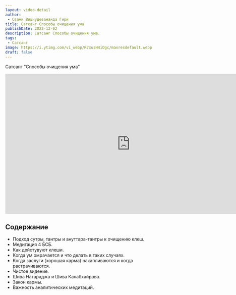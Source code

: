 ```yaml
---
layout: video-detail
author:
 - Свами Вишнудевананда Гири
title: Сатсанг Способы очищения ума
publishDate: 2022-12-02
description: Сатсанг Способы очищения ума. 
tags: 
 - Сатсанг
image: https://i.ytimg.com/vi_webp/R7xusH4iOgc/maxresdefault.webp
draft: false
---
```


 Сатсанг "Способы очищения ума"

<iframe width="790" height="444" src="https://www.youtube.com/embed/R7xusH4iOgc" frameborder="0" allowfullscreen=""></iframe> 

## Содержание

- Подход сутры, тантры и ануттара-тантры к очищению клеш.
- Медитация 4 БСБ.
- Как дейстувуют клеши.
- Когда ум омрачается и что делать в таких случаях.
- Когда заслуги (хорошая карма) накапливаются и когда растрачиваются.
- Чистое видение.
- Шива Натараджа и Шива Калабхайрава.
- Закон кармы.
- Важность аналитических медитаций.

